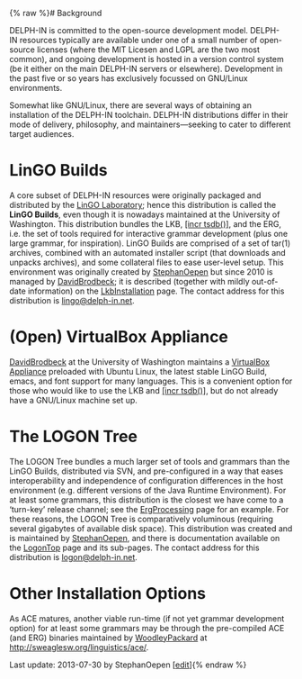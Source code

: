 {% raw %}# Background

DELPH-IN is committed to the open-source development model.
DELPH-IN resources typically are available under one of a small number
of open-source licenses (where the MIT Licesen and LGPL are the two most
common), and ongoing development is hosted in a version control system
(be it either on the main DELPH-IN servers or elsewhere). Development in
the past five or so years has exclusively focussed on GNU/Linux
environments.

Somewhat like GNU/Linux, there are several ways of obtaining an
installation of the DELPH-IN toolchain. DELPH-IN distributions differ in
their mode of delivery, philosophy, and maintainers—seeking to cater to
different target audiences.

# LinGO Builds

A core subset of DELPH-IN resources were originally packaged and
distributed by the [LinGO Laboratory](http://lingo.stanfor.edu); hence
this distribution is called the **LinGO Builds**, even though it is
nowadays maintained at the University of Washington. This distribution
bundles the LKB, [\[incr tsdb()\]](http://www.delph-in.net/itsdb), and
the ERG, i.e. the set of tools required for interactive grammar
development (plus one large grammar, for inspiration). LinGO Builds are
comprised of a set of tar(1) archives, combined with an automated
installer script (that downloads and unpacks archives), and some
collateral files to ease user-level setup. This environment was
originally created by [StephanOepen](../StephanOepen) but since 2010 is
managed by [DavidBrodbeck](/DavidBrodbeck); it is described (together
with mildly out-of-date information) on the
[LkbInstallation](https://blog.inductorsoftware.com/docsproto/tools/LkbInstallation) page. The contact address for this
distribution is lingo@delph-in.net.

# (Open) VirtualBox Appliance

[DavidBrodbeck](/DavidBrodbeck) at the University of Washington
maintains a [VirtualBox
Appliance](https://depts.washington.edu/uwcl/twiki/bin/view.cgi/Main/KnoppixLKB)
preloaded with Ubuntu Linux, the latest stable LinGO Build, emacs, and
font support for many languages. This is a convenient option for those
who would like to use the LKB and [\[incr
tsdb()\]](http://www.delph-in.net/itsdb), but do not already have a
GNU/Linux machine set up.

# The LOGON Tree

The LOGON Tree bundles a much larger set of tools and grammars than the
LinGO Builds, distributed via SVN, and pre-configured in a way that
eases interoperability and independence of configuration differences in
the host environment (e.g. different versions of the Java Runtime
Environment). For at least some grammars, this distribution is the
closest we have come to a ‘turn-key’ release channel; see the
[ErgProcessing](https://blog.inductorsoftware.com/docsproto/erg/ErgProcessing) page for an example. For these reasons,
the LOGON Tree is comparatively voluminous (requiring several gigabytes
of available disk space). This distribution was created and is
maintained by [StephanOepen](../StephanOepen), and there is documentation
available on the [LogonTop](https://blog.inductorsoftware.com/docsproto/tools/LogonTop) page and its sub-pages. The
contact address for this distribution is logon@delph-in.net.

# Other Installation Options

As ACE matures, another viable run-time (if not yet grammar development
option) for at least some grammars may be through the pre-compiled ACE
(and ERG) binaries maintained by [WoodleyPackard](/WoodleyPackard) at
<http://sweaglesw.org/linguistics/ace/>.

Last update: 2013-07-30 by StephanOepen [[edit](https://github.com/delph-in/docs/wiki/DelphinTutorial_Distributions/_edit)]{% endraw %}
